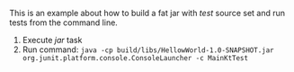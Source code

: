 This is an example about how to build a fat jar with *test* source set and run tests from  the command line.

1. Execute *jar* task
2. Run command: ``java -cp build/libs/HellowWorld-1.0-SNAPSHOT.jar org.junit.platform.console.ConsoleLauncher -c MainKtTest``
